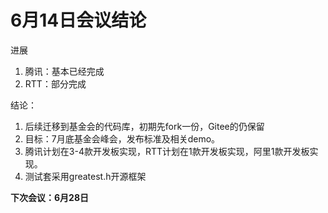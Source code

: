 # 6月14日会议结论

进展
1. 腾讯：基本已经完成
2. RTT：部分完成

结论：
1. 后续迁移到基金会的代码库，初期先fork一份，Gitee的仍保留
2. 目标：7月底基金会峰会，发布标准及相关demo。
3. 腾讯计划在3-4款开发板实现，RTT计划在1款开发板实现，阿里1款开发板实现。
4. 测试套采用greatest.h开源框架


 **下次会议：6月28日** 